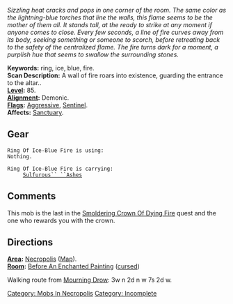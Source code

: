 *Sizzling heat cracks and pops in one corner of the room. The same color
as the lightning-blue torches that line the walls, this flame seems to
be the mother of them all. It stands tall, at the ready to strike at any
moment if anyone comes to close. Every few seconds, a line of fire
curves away from its body, seeking something or someone to scorch,
before retreating back to the safety of the centralized flame. The fire
turns dark for a moment, a purplish hue that seems to swallow the
surrounding stones.*

**Keywords:** ring, ice, blue, fire.  
**Scan Description:** A wall of fire roars into existence, guarding the
entrance to the altar..  
**[Level](Level.md "wikilink"):** 85.  
**[Alignment](Alignment.md "wikilink"):** Demonic.  
**[Flags](:Category:_Mob_Types.md "wikilink"):**
[Aggressive](Aggressive_Mobs.md "wikilink"),
[Sentinel](Sentinel_Mobs.md "wikilink").  
**Affects:** [Sanctuary](Sanctuary "wikilink").  

## Gear

`Ring Of Ice-Blue Fire is using:`  
`Nothing.`

`Ring Of Ice-Blue Fire is carrying:`  
`     `[`Sulfurous`` ``Ashes`](Sulfurous_Ashes "wikilink")

## Comments

This mob is the last in the [Smoldering Crown Of Dying
Fire](Smoldering_Crown_Of_Dying_Fire "wikilink") quest and the one who
rewards you with the crown.

## Directions

**[Area](:Category:_Areas.md "wikilink"):**
[Necropolis](:Category:_Necropolis.md "wikilink")
([Map](Necropolis_Map.md "wikilink")).  
**[Room](:Category:_Rooms.md "wikilink"):** [Before An Enchanted
Painting](Before_An_Enchanted_Painting_(Necropolis).md "wikilink")
([cursed](Cursed_Rooms.md "wikilink"))

Walking route from [Mourning Drow](Mourning_Drow "wikilink"): 3w n 2d n
w 7s 2d w.

[Category: Mobs In Necropolis](Category:_Mobs_In_Necropolis "wikilink")
[Category: Incomplete](Category:_Incomplete "wikilink")
